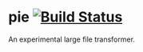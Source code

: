 pie [![Build Status](https://secure.travis-ci.org/daaku/pie.png)](http://travis-ci.org/daaku/pie)
===

An experimental large file transformer.
